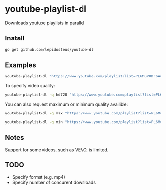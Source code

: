 # youtube-playlist-dl
Downloads youtube playlists in parallel

Install
-------
``` sh
go get github.com/lepidosteus/youtube-dl
```

Examples
-------
``` sh
youtube-playlist-dl "https://www.youtube.com/playlist?list=PL6MuV0DF6AurABItm5OzSdVrEgJ_DxWVD"
```
To specify video quality:
``` sh
youtube-playlist-dl -q hd720 "https://www.youtube.com/playlist?list=PL6MuV0DF6AurABItm5OzSdVrEgJ_DxWVD"
```

You can also request maximum or minimum quality availible:
``` sh
youtube-playlist-dl -q max "https://www.youtube.com/playlist?list=PL6MuV0DF6AurABItm5OzSdVrEgJ_DxWVD"
```
``` sh
youtube-playlist-dl -q min "https://www.youtube.com/playlist?list=PL6MuV0DF6AurABItm5OzSdVrEgJ_DxWVD"
```

Notes
-------
Support for some videos, such as VEVO, is limited.

TODO
-------
 - Specify format (e.g. mp4)
 - Specify number of concurent downloads
